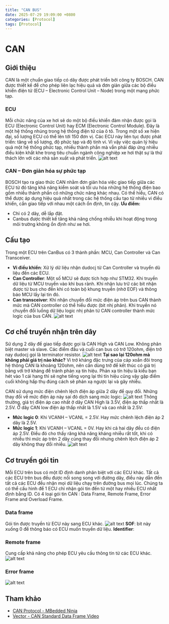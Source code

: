 ```yaml
---
title: "CAN BUS"
date: 2025-07-29 19:09:00 +0800
categories: [Protocol]
tags: [Protocol]
---
```


# CAN
## Giới thiệu
CAN là một chuẩn giao tiếp có dây được phát triển bởi công ty BOSCH. CAN được thiết kế để cho phép liên lạc hiệu quả và đơn giản giữa các bộ điều khiển điện tử (ECU – Electronic Control Unit – Node) trong một mạng phức tạp.

### ECU
Mỗi chức năng của xe hơi sẽ do một bộ điều khiển đảm nhận được gọi là ECU (Electronic Control Unit) hay ECM (Electronic Control Module). Đây là một hệ thống nhúng trong hệ thống điện tử của ô tô. 
Trong một số xe hiện đại, số lượng ECU có thể lên tới 150 đơn vị. Các ECU này liên tục được phát triển: tăng về số lượng, độ phức tạp và độ tinh vi. Vì vậy việc quản lý hiệu quả một hệ thống phức tạp, nhiều thành phần mà vẫn phải đáp ứng nhiều điều kiện khắt khe trong tiêu chuẩn ngành công nghiệp xe hơi thật sự là thử thách lớn với các nhà sản xuất và phát triển.
![alt text](/assets/Protocol/oto_components.png)

### CAN – Đơn giản hóa sự phức tạp
BOSCH tạo ra giao thức CAN nhằm đơn giản hóa việc giao tiếp giữa các ECU từ đó tăng khả năng kiểm soát và tối ưu hóa những hệ thống điện bao gồm nhiều thành phần có những chức năng khác nhau. Có thể hiểu, CAN có thể được áp dụng hiệu quả nhất trong các hệ thống cấu tạo từ nhiều vi điều khiển, cần giao tiếp với nhau một cách ổn định, tin cậy.
**Ưu điểm:**
- Chỉ có 2 dây, dễ lắp đặt.
- Canbus được thiết kế tăng khả năng chống nhiễu khi hoạt động trong môi trường không ổn định như xe hơi.

## Cấu tạo
Trong một ECU trên CanBus có 3 thành phần: MCU, Can Controller và Can Transceiver.
- **Vi điều khiển**: Xử lý dữ liệu nhận dudocj từ Can Controller và truyển dũ liệu đến các ECU.
- **Can Controller**: Một số MCU sẽ được tích hợp như STM32. Khi truyền dữ liệu từ MCU truyền vào khi bus rảnh. Khi nhận lưu trữ các bit nhận được từ bus cho đến khi có toàn bộ khung truyền (nhờ EOF) và thông báo MCU lấy lại tin đó.
- **Can transceiver**: Khi nhận chuyển đổi mức điện áp trên bus CAN thành mức mà CAN controller có thể hiểu được (bit nhị phân).
Khi truyền nó chuyển đổi luồng dữ liệu logic nhị phân từ CAN controller thành mức logic của bus CAN.
![alt text](/assets/Protocol/can_connect.png)

## Cơ chế truyền nhận trên dây
Sử dụng 2 dây để giao tiếp được gọi là CAN High và CAN Low. Không phân biệt master và slave.
Các điểm đầu và cuối can bus có trở 120ohm, điện trở nay dudocj gọi là terminator resistor.
![alt text](/assets/Protocol/Can_120ohm.png)
**Tại sao lại 120ohm mà không phải giá trị nào khác?**
Vì trở kháng đặc trưng của cáp xoắn đôi trong hệ thông CAN là khoảng 120ohm, nên cần dùng trở để kết thúc có giá trị bằng với trở kháng để tránh phản xạ tín hiệu. Phản xạ tín hiệu là kiểu bạn hét vào 1 cái hang thì sẽ nghe tiếng vọng lại thì tín hiệu cũng vậy gặp điểm cuối không hấp thụ đúng cách sẽ phản xạ ngược lại và gây nhiễu.

CAN sử dụng mức điện chênh lệch điện áp giữa 2 dây để quy đổi. Những thay đổi về mức điện áp này sai đó dịch sang mức logic:
![alt text](/assets/Protocol/can_signal.png)
Thông thường, giá trị điện áp cao nhất ở dây CAN High là 3.5V, điện áp thấp nhất là 2.5V.  Ở dây CAN low điện áp thấp nhất là 1.5V và cao nhất là 2.5V:
- **Mức logic 0**: Khi VCANH – VCANL = 2.5V. Hay mức chênh lệch điện áp 2 dây là 2.5V.
- **Mức logic 1**: Khi VCANH – VCANL = 0V. Hay khi cả hai dây đều có điện áp 2.5V.
Điều đó cho thấy răng khả năng kháng nhiễu rất tốt, khi có nhiễu thì mức áp trên 2 dây cùng thay đổi nhưng chênh lệch điện áp 2 dây không thay đổi nhiều.
![alt text](/assets/Protocol/can_signal2.png)

## Cơ truyền gói tin
Mỗi ECU trên bus có một ID định danh phân biệt với các ECU khác.
Tất cả các ECU trên bus đều được nối song song với đường dây, điều này dẫn đến tất cả các ECU đều nhận mọi dữ liệu chạy trên đường bus mọi lúc. Chúng ta có thể cấu hình để 1 ECU chỉ nhận gói tin đến từ một hay nhiều ECU nhất định bằng ID.
Có 4 loại gói tin CAN : Data Frame, Remote Frame, Error Frame and Overload Frame.

### Data frame
Gói tin được truyền từ ECU này sang ECU khác.
![alt text](/assets/Protocol/Can_Data_frame.png)
**SOF**: bit này xuống 0 để thông báo có ECU muốn truyền dữ liệu.
**Identifier**: 

### Remote frame
Cung cấp khả năng cho phép ECU yêu cầu thông tin từ các ECU khác.
![alt text](/assets/Protocol/Can_remote_frame.png)

### Error frame
![alt text](/assets/Protocol/Can_error_frame.png)

## Tham khảo

- [CAN Protocol - MBedded Ninja](https://blog.mbedded.ninja/electronics/communication-protocols/can-protocol/)
- [Vector - CAN Standard Data Frame Video](https://www.vector.com/int/en/know-how/can/can-knowledge/can-data-frame/)